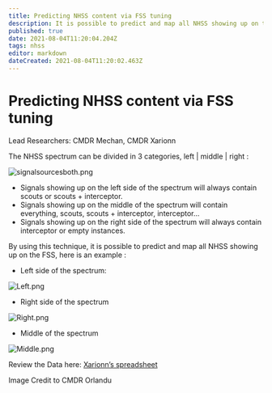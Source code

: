 ```yaml
---
title: Predicting NHSS content via FSS tuning
description: It is possible to predict and map all NHSS showing up on the FSS
published: true
date: 2021-08-04T11:20:04.204Z
tags: nhss
editor: markdown
dateCreated: 2021-08-04T11:20:02.463Z
---
```


# Predicting NHSS content via FSS tuning

Lead Researchers: CMDR Mechan, CMDR Xarionn

The NHSS spectrum can be divided in 3 categories, left | middle | right :

![signalsourcesboth.png](/signalsourcesboth.png)

- Signals showing up on the left side of the spectrum will always contain scouts or scouts + interceptor.
- Signals showing up on the middle of the spectrum will contain everything, scouts, scouts + interceptor, interceptor…
- Signals showing up on the right side of the spectrum will always contain interceptor or empty instances.

By using this technique, it is possible to predict and map all NHSS showing up on the FSS, here is an example :

- Left side of the spectrum:

![Left.png](https://media.discordapp.net/attachments/854844543823642674/872095282656071690/Left.jpg?width=1290&height=726)

- Right side of the spectrum

![Right.png](https://media.discordapp.net/attachments/854844543823642674/872095289354367066/Right.jpg?width=1290&height=726)

- Middle of the spectrum

![Middle.png](https://media.discordapp.net/attachments/854844543823642674/872095297478725712/Middle.jpg?width=1290&height=726)

Review the Data here: [Xarionn’s spreadsheet](https://docs.google.com/spreadsheets/d/14Ik0S1fV8FHJR5iJQpiSbJ1t_yntRJVBB6axeL3XErk/edit#gid=0)

Image Credit to CMDR Orlandu